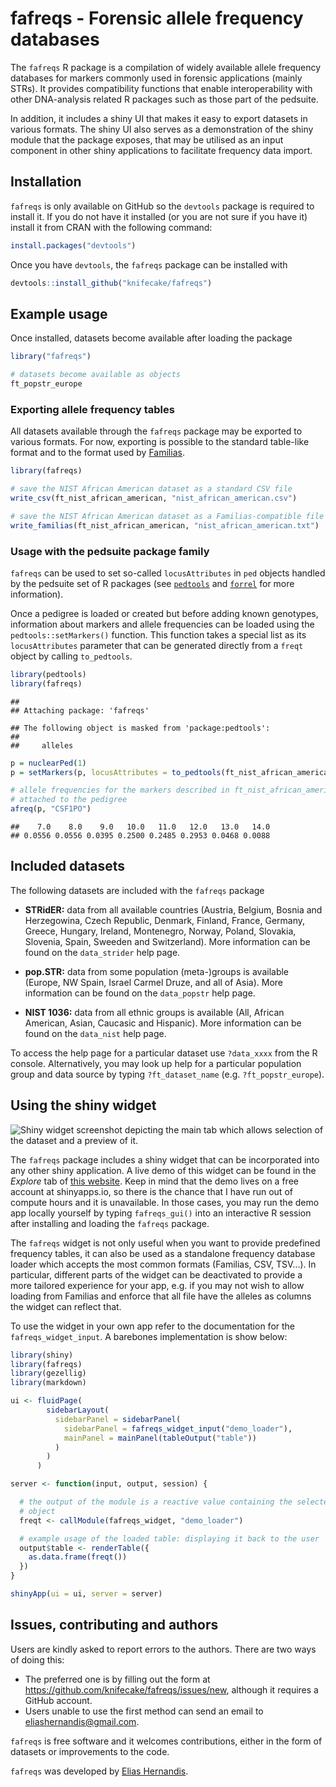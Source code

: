 
# fafreqs - Forensic allele frequency databases

The `fafreqs` R package is a compilation of widely available allele
frequency databases for markers commonly used in forensic applications
(mainly STRs). It provides compatibility functions that enable
interoperability with other DNA-analysis related R packages such as
those part of the pedsuite.

In addition, it includes a shiny UI that makes it easy to export
datasets in various formats. The shiny UI also serves as a demonstration
of the shiny module that the package exposes, that may be utilised as an
input component in other shiny applications to facilitate frequency data
import.

## Installation

`fafreqs` is only available on GitHub so the `devtools` package is
required to install it. If you do not have it installed (or you are not
sure if you have it) install it from CRAN with the following command:

``` r
install.packages("devtools")
```

Once you have `devtools`, the `fafreqs` package can be installed with

``` r
devtools::install_github("knifecake/fafreqs")
```

## Example usage

Once installed, datasets become available after loading the package

``` r
library("fafreqs")

# datasets become available as objects
ft_popstr_europe
```

### Exporting allele frequency tables

All datasets available through the `fafreqs` package may be exported to
various formats. For now, exporting is possible to the standard
table-like format and to the format used by
[Familias](https://familias.no).

``` r
library(fafreqs)

# save the NIST African American dataset as a standard CSV file
write_csv(ft_nist_african_american, "nist_african_american.csv")

# save the NIST African American dataset as a Familias-compatible file
write_familias(ft_nist_african_american, "nist_african_american.txt")
```

### Usage with the pedsuite package family

`fafreqs` can be used to set so-called `locusAttributes` in `ped`
objects handled by the pedsuite set of R packages (see
[`pedtools`](https://github.com/magnusdv/pedtools) and
[`forrel`](https://github.com/magnusdv/forrel) for more information).

Once a pedigree is loaded or created but before adding known genotypes,
information about markers and allele frequencies can be loaded using the
`pedtools::setMarkers()` function. This function takes a special list as
its `locusAttributes` parameter that can be generated directly from a
`freqt` object by calling `to_pedtools`.

``` r
library(pedtools)
library(fafreqs)
```

    ## 
    ## Attaching package: 'fafreqs'

    ## The following object is masked from 'package:pedtools':
    ## 
    ##     alleles

``` r
p = nuclearPed(1)
p = setMarkers(p, locusAttributes = to_pedtools(ft_nist_african_american))

# allele frequencies for the markers described in ft_nist_african_american are
# attached to the pedigree
afreq(p, "CSF1PO")
```

    ##    7.0    8.0    9.0   10.0   11.0   12.0   13.0   14.0 
    ## 0.0556 0.0556 0.0395 0.2500 0.2485 0.2953 0.0468 0.0088

## Included datasets

The following datasets are included with the `fafreqs` package

  - **STRidER:** data from all available countries (Austria, Belgium,
    Bosnia and Herzegowina, Czech Republic, Denmark, Finland, France,
    Germany, Greece, Hungary, Ireland, Montenegro, Norway, Poland,
    Slovakia, Slovenia, Spain, Sweeden and Switzerland). More
    information can be found on the `data_strider` help page.

  - **pop.STR:** data from some population (meta-)groups is available
    (Europe, NW Spain, Israel Carmel Druze, and all of Asia). More
    information can be found on the `data_popstr` help page.

  - **NIST 1036:** data from all ethnic groups is available (All,
    African American, Asian, Caucasic and Hispanic). More information
    can be found on the `data_nist` help page.

To access the help page for a particular dataset use `?data_xxxx` from
the R console. Alternatively, you may look up help for a particular
population group and data source by typing `?ft_dataset_name`
(e.g. `?ft_popstr_europe`).

## Using the shiny widget

![Shiny widget screenshot depicting the main tab which allows selection
of the dataset and a preview of
it.](man/figures/fafreqs-widget-screenshot.png)

The `fafreqs` package includes a shiny widget that can be incorporated
into any other shiny application. A live demo of this widget can be
found in the *Explore* tab of [this
website](https://knifecake.shinyapps.io/fafreqs_shiny/). Keep in mind
that the demo lives on a free account at shinyapps.io, so there is the
chance that I have run out of compute hours and it is unavailable. In
those cases, you may run the demo app locally yourself by typing
`fafreqs_gui()` into an interactive R session after installing and
loading the `fafreqs` package.

The `fafreqs` widget is not only useful when you want to provide
predefined frequency tables, it can also be used as a standalone
frequency database loader which accepts the most common formats
(Familias, CSV, TSV…). In particular, different parts of the widget can
be deactivated to provide a more tailored experience for your app,
e.g. if you may not wish to allow loading from Familias and enforce
that all file have the alleles as columns the widget can reflect that.

To use the widget in your own app refer to the documentation for the
`fafreqs_widget_input`. A barebones implementation is show below:

``` r
library(shiny)
library(fafreqs)
library(gezellig)
library(markdown)

ui <- fluidPage(
        sidebarLayout(
          sidebarPanel = sidebarPanel(
            sidebarPanel = fafreqs_widget_input("demo_loader"),
            mainPanel = mainPanel(tableOutput("table"))
          )
        )
      )

server <- function(input, output, session) {

  # the output of the module is a reactive value containing the selected freqt
  # object
  freqt <- callModule(fafreqs_widget, "demo_loader")

  # example usage of the loaded table: displaying it back to the user
  output$table <- renderTable({
    as.data.frame(freqt())
  })
}

shinyApp(ui = ui, server = server)
```

## Issues, contributing and authors

Users are kindly asked to report errors to the authors. There are two
ways of doing this:

  - The preferred one is by filling out the form at
    <https://github.com/knifecake/fafreqs/issues/new>, although it
    requires a GitHub account.
  - Users unable to use the first method can send an email to
    <eliashernandis@gmail.com>.

`fafreqs` is free software and it welcomes contributions, either in the
form of datasets or improvements to the code.

`fafreqs` was developed by [Elias Hernandis](https://hernandis.me/).
